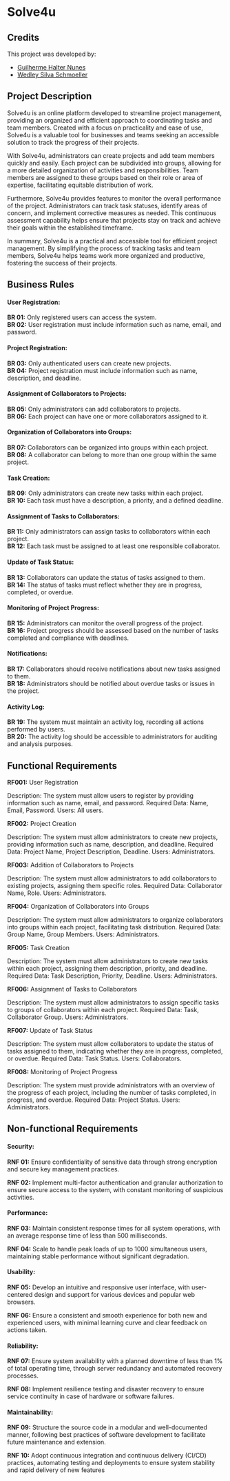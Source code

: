 # Solve4u

## Credits
This project was developed by:

- [Guilherme Halter Nunes](https://github.com/GuilhermeHalter)
- [Wedley Silva Schmoeller](https://github.com/WedleySilva)

## Project Description

Solve4u is an online platform developed to streamline project management, providing an organized and efficient approach to coordinating tasks and team members. Created with a focus on practicality and ease of use, Solve4u is a valuable tool for businesses and teams seeking an accessible solution to track the progress of their projects.

With Solve4u, administrators can create projects and add team members quickly and easily. Each project can be subdivided into groups, allowing for a more detailed organization of activities and responsibilities. Team members are assigned to these groups based on their role or area of expertise, facilitating equitable distribution of work.

Furthermore, Solve4u provides features to monitor the overall performance of the project. Administrators can track task statuses, identify areas of concern, and implement corrective measures as needed. This continuous assessment capability helps ensure that projects stay on track and achieve their goals within the established timeframe.

In summary, Solve4u is a practical and accessible tool for efficient project management. By simplifying the process of tracking tasks and team members, Solve4u helps teams work more organized and productive, fostering the success of their projects.

## Business Rules

#### User Registration:

**BR 01:** Only registered users can access the system. </br>
**BR 02:** User registration must include information such as name, email, and password.

#### Project Registration:

**BR 03:** Only authenticated users can create new projects.</br>
**BR 04:** Project registration must include information such as name, description, and deadline.

#### Assignment of Collaborators to Projects:

**BR 05:** Only administrators can add collaborators to projects.</br>
**BR 06:** Each project can have one or more collaborators assigned to it.

#### Organization of Collaborators into Groups:

**BR 07:** Collaborators can be organized into groups within each project.</br>
**BR 08:** A collaborator can belong to more than one group within the same project.

#### Task Creation:

**BR 09:** Only administrators can create new tasks within each project.</br>
**BR 10:** Each task must have a description, a priority, and a defined deadline.

#### Assignment of Tasks to Collaborators:

**BR 11:** Only administrators can assign tasks to collaborators within each project.</br>
**BR 12:** Each task must be assigned to at least one responsible collaborator.

#### Update of Task Status:

**BR 13:** Collaborators can update the status of tasks assigned to them.</br>
**BR 14:** The status of tasks must reflect whether they are in progress, completed, or overdue.

#### Monitoring of Project Progress:

**BR 15:** Administrators can monitor the overall progress of the project.</br>
**BR 16:** Project progress should be assessed based on the number of tasks completed and compliance with deadlines.

#### Notifications:

**BR 17:** Collaborators should receive notifications about new tasks assigned to them.</br>
**BR 18:** Administrators should be notified about overdue tasks or issues in the project.

#### Activity Log:

**BR 19:** The system must maintain an activity log, recording all actions performed by users.</br>
**BR 20:** The activity log should be accessible to administrators for auditing and analysis purposes.

## Functional Requirements

**RF001:** User Registration

Description: The system must allow users to register by providing information such as name, email, and password.
Required Data: Name, Email, Password.
Users: All users.

**RF002:** Project Creation

Description: The system must allow administrators to create new projects, providing information such as name, description, and deadline.
Required Data: Project Name, Project Description, Deadline.
Users: Administrators.

**RF003:** Addition of Collaborators to Projects

Description: The system must allow administrators to add collaborators to existing projects, assigning them specific roles.
Required Data: Collaborator Name, Role.
Users: Administrators.

**RF004:** Organization of Collaborators into Groups

Description: The system must allow administrators to organize collaborators into groups within each project, facilitating task distribution.
Required Data: Group Name, Group Members.
Users: Administrators.

**RF005:** Task Creation

Description: The system must allow administrators to create new tasks within each project, assigning them description, priority, and deadline.
Required Data: Task Description, Priority, Deadline.
Users: Administrators.

**RF006:** Assignment of Tasks to Collaborators

Description: The system must allow administrators to assign specific tasks to groups of collaborators within each project.
Required Data: Task, Collaborator Group.
Users: Administrators.

**RF007:** Update of Task Status

Description: The system must allow collaborators to update the status of tasks assigned to them, indicating whether they are in progress, completed, or overdue.
Required Data: Task Status.
Users: Collaborators.

**RF008:** Monitoring of Project Progress

Description: The system must provide administrators with an overview of the progress of each project, including the number of tasks completed, in progress, and overdue.
Required Data: Project Status.
Users: Administrators.


## Non-functional Requirements

#### Security:

**RNF 01:** Ensure confidentiality of sensitive data through strong encryption and secure key management practices.

**RNF 02:** Implement multi-factor authentication and granular authorization to ensure secure access to the system, with constant monitoring of suspicious activities.

#### Performance:

**RNF 03:** Maintain consistent response times for all system operations, with an average response time of less than 500 milliseconds.

**RNF 04:** Scale to handle peak loads of up to 1000 simultaneous users, maintaining stable performance without significant degradation.

#### Usability:

**RNF 05:** Develop an intuitive and responsive user interface, with user-centered design and support for various devices and popular web browsers.

**RNF 06:** Ensure a consistent and smooth experience for both new and experienced users, with minimal learning curve and clear feedback on actions taken.

#### Reliability:

**RNF 07:** Ensure system availability with a planned downtime of less than 1% of total operating time, through server redundancy and automated recovery processes.

**RNF 08:** Implement resilience testing and disaster recovery to ensure service continuity in case of hardware or software failures.

#### Maintainability:

**RNF 09:** Structure the source code in a modular and well-documented manner, following best practices of software development to facilitate future maintenance and extension.

**RNF 10:** Adopt continuous integration and continuous delivery (CI/CD) practices, automating testing and deployments to ensure system stability and rapid delivery of new features

